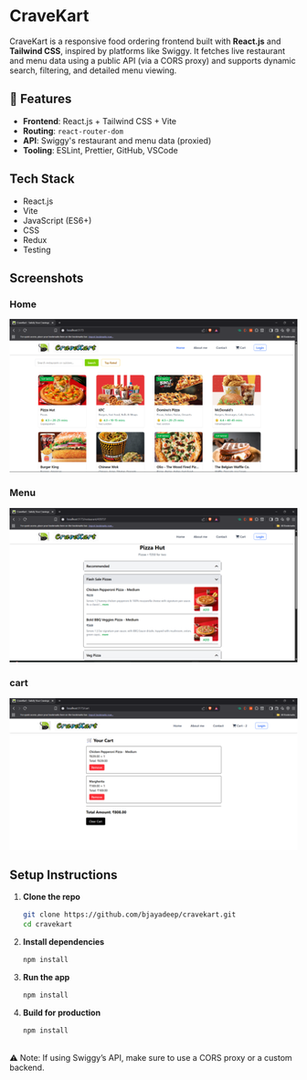 # CraveKart

CraveKart is a responsive food ordering frontend built with **React.js** and **Tailwind CSS**, inspired by platforms like Swiggy. It fetches live restaurant and menu data using a public API (via a CORS proxy) and supports dynamic search, filtering, and detailed menu viewing.

## 🚀 Features

- **Frontend**: React.js + Tailwind CSS + Vite
- **Routing**: `react-router-dom`
- **API**: Swiggy's restaurant and menu data (proxied)
- **Tooling**: ESLint, Prettier, GitHub, VSCode


##  Tech Stack
- React.js
- Vite
- JavaScript (ES6+)
- CSS
- Redux
- Testing

##  Screenshots

###  Home
![Homepage](./screenshots/home.png)

### Menu
![Menu](./screenshots/menu.png)

### cart
![Search](./screenshots/cart.png)

## Setup Instructions

1. **Clone the repo**
   ```bash
   git clone https://github.com/bjayadeep/cravekart.git
   cd cravekart
2. **Install dependencies**
   ```bash
   npm install
3. **Run the app**
   ```bash
   npm install
4. **Build for production**
   ```bash
   npm install
  
⚠️ Note: If using Swiggy’s API, make sure to use a CORS proxy or a custom backend.








   
          
    
